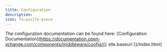 ```yaml
---
title: Configuration
description: 
icon: fa-puzzle-piece
---
```


The configuration documentation can be found here: [Configuration Documentation](https://documentation.open-xchange.com/components/middleware/config/{{ site.baseurl }}/index.html)
